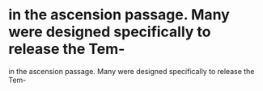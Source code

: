 # in the ascension passage. Many were designed specifically to release the Tem-

in the ascension passage. Many were designed specifically to release the Tem-